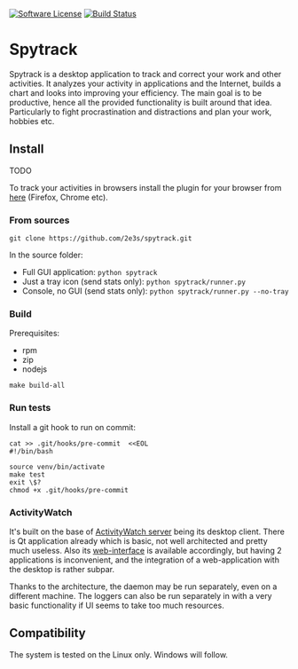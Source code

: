 [![Software License][ico-license]][link-license]
[![Build Status][ico-travis]][link-travis]

# Spytrack

Spytrack is a desktop application to track and correct your work and other activities.
It analyzes your activity in applications and the Internet, builds a chart and looks into improving your efficiency.
The main goal is to be productive, hence all the provided functionality is built around that idea. Particularly to
fight procrastination and distractions and plan your work, hobbies etc.

## Install

TODO

To track your activities in browsers install the plugin for your browser from 
[here](https://github.com/ActivityWatch/aw-watcher-web) (Firefox, Chrome etc).

### From sources

```
git clone https://github.com/2e3s/spytrack.git
``` 
In the source folder:

- Full GUI application: `python spytrack`
- Just a tray icon (send stats only): `python spytrack/runner.py`
- Console, no GUI (send stats only): `python spytrack/runner.py --no-tray`

### Build

Prerequisites:
- rpm
- zip
- nodejs

```
make build-all
```

### Run tests

Install a git hook to run on commit:
```
cat >> .git/hooks/pre-commit  <<EOL
#!/bin/bash

source venv/bin/activate
make test
exit \$?
chmod +x .git/hooks/pre-commit
```

### ActivityWatch

It's built on the base of [ActivityWatch server](https://github.com/ActivityWatch/aw-server/) being its desktop client. 
There is Qt application already which is basic, not well architected and pretty much useless. 
Also its [web-interface](http://localhost:5600) is available accordingly,
but having 2 applications is inconvenient, and the integration of a web-application with the desktop is rather subpar.

Thanks to the architecture, the daemon may be run separately, even on a different machine.
The loggers can also be run separately in with a very basic functionality if UI seems to take too much resources.

## Compatibility

The system is tested on the Linux only. Windows will follow.

[ico-license]: https://img.shields.io/badge/License-GPLv3-blue.svg?style=flat-square
[ico-travis]: https://img.shields.io/travis/2e3s/spytrack/master.svg?style=flat-square

[link-license]: COPYING
[link-travis]: https://travis-ci.org/2e3s/spytrack
